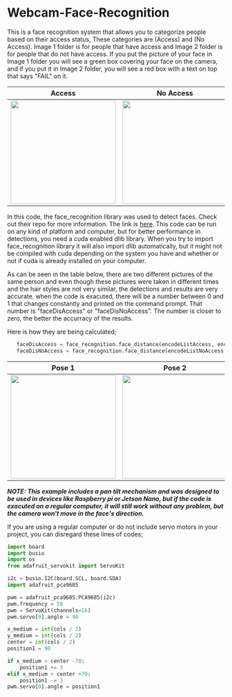 # Webcam-Face-Recognition
This is a face recognition system that allows you to categorize people based on their access status, These categories are (Access) and (No Access). Image 1 folder is for people that have access and Image 2 folder is for people that do not have access. If you put the picture of your face in Image 1 folder you will see a green box covering your face on the camera, and if you put it in Image 2 folder, you will see a red box with a text on top that says "FAIL" on it.

<table>
  <thead>
    <th>Access</th>
    <th>No Access</th>
  </thead>
  <tbody>
    <tr>
      <td> <img height="239" width="243" src="https://user-images.githubusercontent.com/111835151/186472477-1ecfb7c2-28f5-4b4e-ae55-3345ca214159.gif"></td>
      <td> <img height="239" width="243" src="https://user-images.githubusercontent.com/111835151/186550430-4442c779-ee13-4096-b68f-a201c78eabe1.gif"></td>
    </tr>
  </tbody>
</table>

In this code, the face_recognition library was used to detect faces. Check out their repo for more information. The link is [here](https://github.com/ageitgey/face_recognition). This code can be run on any kind of platform and computer, but for better performance in detections, you need a cuda enabled dlib library. When you try to import face_recognition library it will also import dlib automatically, but it might not be compiled with cuda depending on the system you have and whether or not if cuda is already installed on your computer. 

As can be seen in the table below, there are two different pictures of the same person and even though these pictures were taken in different times and the hair styles are not very similar, the detections and results are very accurate. when the code is exacuted, there will be a number between 0 and 1 that changes constantly and printed on the command prompt. That number is "faceDisAccess" or "faceDisNoAccess". The number is closer to zero, the better the accurracy of the results. 

Here is how they are being calculated;

``` python
   faceDisAccess = face_recognition.face_distance(encodeListAccess, encodeFace)
   faceDisNoAccess = face_recognition.face_distance(encodeListNoAccess, encodeFace)
```

<table>
  <thead>
    <th>Pose 1</th>
    <th>Pose 2</th>
  </thead>
  <tbody>
    <tr>
      <td> <img height="239" width="243" src="https://user-images.githubusercontent.com/111835151/186550430-4442c779-ee13-4096-b68f-a201c78eabe1.gif"></td>
      <td> <img height="239" width="243" src="https://user-images.githubusercontent.com/111835151/186550563-601c2a6e-c59d-477d-977e-e8ef5931c54a.gif"></td>
    </tr>
  </tbody>
</table>

***NOTE: This example includes a pan tilt mechanism and was designed to be used in devices like Raspberry pi or Jetson Nano, but if the code is exacuted on a regular computer, it will still work without any problem, but the camera won't move in the face's direction.***

If you are using a regular computer or do not include servo motors in your project, you can disregard these lines of codes;

``` python
import board
import busio
import os
from adafruit_servokit import ServoKit

i2c = busio.I2C(board.SCL, board.SDA)
import adafruit_pca9685

pwm = adafruit_pca9685.PCA9685(i2c)
pwm.frequency = 50
pwm = ServoKit(channels=16)
pwm.servo[0].angle = 90

x_medium = int(cols / 2)
y_medium = int(cols / 2)
center = int(cols / 2)
position1 = 90

if x_medium < center -70:
    position1 += 3
elif x_medium > center +70:
    position1 -= 3
pwm.servo[0].angle = position1
```

